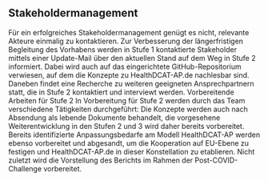 ## Stakeholdermanagement
Für ein erfolgreiches Stakeholdermanagement genügt es nicht, relevante Akteure einmalig zu kontaktieren. Zur Verbesserung der längerfristigen Begleitung des Vorhabens werden in Stufe 1 kontaktierte Stakeholder mittels einer Update-Mail über den aktuellen Stand auf dem Weg in Stufe 2 informiert. Dabei wird auch auf das eingerichtete GitHub-Repositorium verwiesen, auf dem die Konzepte zu HealthDCAT-AP.de nachlesbar sind. Daneben findet eine Recherche zu weiteren geeigneten Ansprechpartnern statt, die in Stufe 2 kontaktiert und interviewt werden. Vorbereitende Arbeiten für Stufe 2
In Vorbereitung für Stufe 2 werden durch das Team verschiedene Tätigkeiten durchgeführt: Die Konzepte werden auch nach Absendung als lebende Dokumente behandelt, die vorgesehene Weiterentwicklung in den Stufen 2 und 3 wird daher bereits vorbereitet. Bereits identifizierte Anpassungsbedarfe am Modell HealthDCAT-AP werden ebenso vorbereitet und abgesandt, um die Kooperation auf EU-Ebene zu festigen und HealthDCAT-AP.de in dieser Konstellation zu etablieren. Nicht zuletzt wird die Vorstellung des Berichts im Rahmen der Post-COVID-Challenge vorbereitet. 

